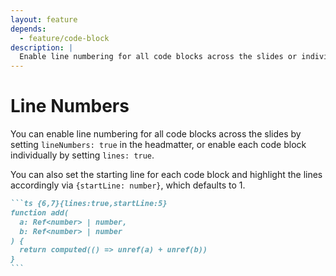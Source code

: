 ```yaml
---
layout: feature
depends:
  - feature/code-block
description: |
  Enable line numbering for all code blocks across the slides or individually.
---
```


# Line Numbers

You can enable line numbering for all code blocks across the slides by setting `lineNumbers: true` in the headmatter, or enable each code block individually by setting `lines: true`.

You can also set the starting line for each code block and highlight the lines accordingly via `{startLine: number}`, which defaults to 1.

````md
```ts {6,7}{lines:true,startLine:5}
function add(
  a: Ref<number> | number,
  b: Ref<number> | number
) {
  return computed(() => unref(a) + unref(b))
}
```
````
